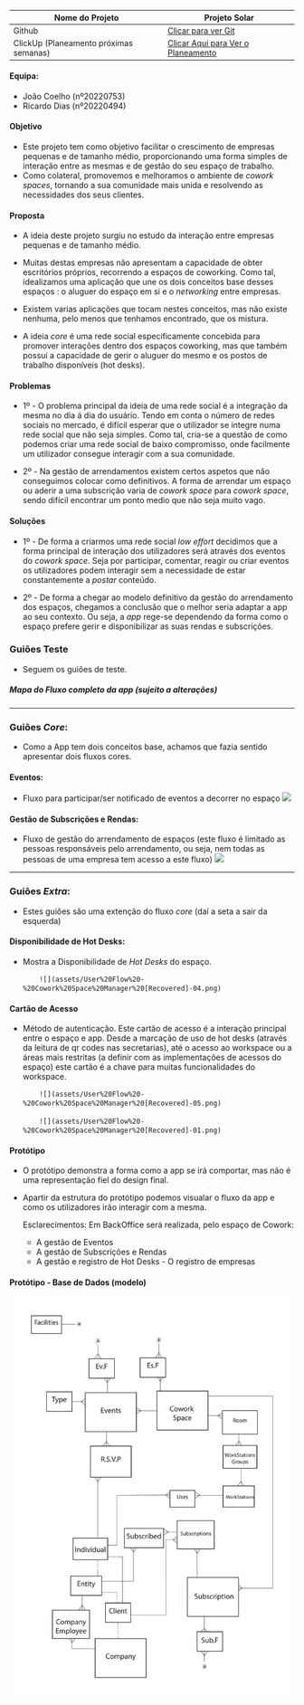 | Nome do Projeto | Projeto Solar |
|---|---|
|Github | [Clicar para ver Git](https://github.com/AquarioDeterminado/Projeto_Semestre_3.git) |
|ClickUp (Planeamento próximas semanas) | [Clicar Aqui para Ver o Planeamento](https://app.clickup.com/9015003806/v/s/90150012798) |

#### Equipa:
 - João Coelho (nº20220753) 
 - Ricardo Dias (nº20220494)

#### Objetivo 
 - Este projeto tem como objetivo facilitar o crescimento de empresas pequenas e de tamanho médio, proporcionando uma forma simples de interação entre as mesmas e de gestão do seu espaço de trabalho. 
 - Como colateral, promovemos e melhoramos o ambiente de *cowork spaces*, tornando a sua comunidade mais unida e resolvendo as necessidades dos seus clientes.

#### Proposta
 - A ideia deste projeto surgiu no estudo da interação entre empresas pequenas e de tamanho médio. 
 - Muitas destas empresas não apresentam a capacidade de obter escritórios próprios, recorrendo a espaços de coworking. Como tal, idealizamos uma aplicação que une os dois conceitos base desses espaços : o aluguer do espaço em si e o *networking* entre empresas. 

 - Existem varias aplicações que tocam nestes conceitos, mas não existe nenhuma, pelo menos que tenhamos encontrado, que os mistura.

 - A ideia *core* é uma rede social especificamente concebida para promover interações dentro dos espaços coworking, mas que também possuí a capacidade de gerir o aluguer do mesmo e os postos de trabalho disponíveis (hot desks).

#### Problemas
 - 1º - O problema principal da ideia de uma rede social é a integração da mesma no dia á dia do usuário. Tendo em conta o número de redes sociais no mercado, é difícil esperar que o utilizador se integre numa rede social que não seja simples. Como tal, cria-se a questão de como podemos criar uma rede social de baixo compromisso, onde facilmente um utilizador consegue interagir com a sua comunidade.
 
 - 2º - Na gestão de arrendamentos existem certos aspetos que não conseguimos colocar como definitivos. A forma de arrendar um espaço ou aderir a uma subscrição varia de *cowork space* para *cowork space*, sendo difícil encontrar um ponto medio que não seja muito vago.

#### Soluções
 - 1º - De forma a criarmos uma rede social *low effort* decidimos que a forma principal de interação dos utilizadores será através dos eventos do *cowork space*. Seja por participar, comentar, reagir ou criar eventos os utilizadores podem interagir sem a necessidade de estar constantemente a *postar* conteúdo. 

 - 2º - De forma a chegar ao modelo definitivo da gestão do arrendamento dos espaços, chegamos a conclusão que o melhor seria adaptar a app ao seu contexto. Ou seja, a *app* rege-se dependendo da forma como o espaço prefere gerir e disponibilizar as suas rendas e subscrições.

### Guiões Teste
- Seguem os guiões de teste. 

##### Mapa do Fluxo completo da app (sujeito a alterações)

---
### Guiões *Core*:
- Como a App tem dois conceitos base, achamos que fazia sentido apresentar dois fluxos cores.

#### Eventos:
- Fluxo para participar/ser notificado de eventos a decorrer no espaço
          ![](assets/User%20Flow%20-%20Cowork%20Space%20Manager%20[Recovered]-02.png)

#### Gestão de Subscrições e Rendas:
- Fluxo de gestão do arrendamento de espaços (este fluxo é limitado as pessoas responsáveis pelo arrendamento, ou seja, nem todas as pessoas de uma empresa tem acesso a este fluxo)
          ![](assets/User%20Flow%20-%20Cowork%20Space%20Manager%20[Recovered]-03.png)
---
### Guiões *Extra*:
- Estes guiões são uma extenção do fluxo *core* (daí a seta a sair da esquerda) 
#### Disponibilidade de Hot Desks:
- Mostra a Disponibilidade de *Hot Desks* do espaço.

          ![](assets/User%20Flow%20-%20Cowork%20Space%20Manager%20[Recovered]-04.png)
#### Cartão de Acesso
- Método de autenticação. Este cartão de acesso é a interação principal entre o espaço e app. Desde a marcação de uso de hot desks (através da leitura de qr codes nas secretarias), até o acesso ao workspace ou a áreas mais restritas (a definir com as implementações de acessos do espaço) este cartão é a chave para muitas funcionalidades do workspace.


          ![](assets/User%20Flow%20-%20Cowork%20Space%20Manager%20[Recovered]-05.png)

          ![](assets/User%20Flow%20-%20Cowork%20Space%20Manager%20[Recovered]-01.png)

#### Protótipo
- O protótipo demonstra a forma como a app se irá comportar, mas não é uma representação fiel do design final.

- Apartir da estrutura do protótipo podemos visualar o fluxo da app e como os utilizadores irão interagir com a mesma.

  Esclarecimentos:
  Em BackOffice será realizada, pelo espaço de Cowork:
    - A gestão de Eventos
    - A gestão de Subscrições e Rendas
    - A gestão e registro de Hot Desks
          - O registro de empresas

#### Protótipo - Base de Dados (modelo)

 ![Modelo](SQL/Modelagem%20Diagrama%20-%20Solar-01.png)
